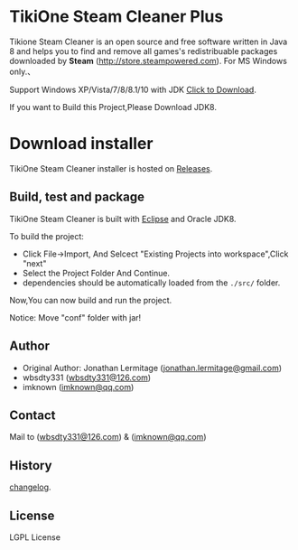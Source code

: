 
# TikiOne Steam Cleaner Plus

Tikione Steam Cleaner is an open source and free software written in Java 8 and helps you to find and remove all games's redistribuable packages downloaded by **Steam** (http://store.steampowered.com). For MS Windows only.、

Support Windows XP/Vista/7/8/8.1/10 with JDK [Click to Download](http://www.java.com/download/).

If you want to Build this Project,Please Download JDK8.

# Download installer

TikiOne Steam Cleaner installer is hosted on [Releases](https://github.com/wbsdty331/TikiOne-steam-Cleaner-Plus/releases).

## Build, test and package 

TikiOne Steam Cleaner is built with [Eclipse](http://www.eclipse.org/) and Oracle JDK8.

To build the project:

* Click File->Import, And Selcect "Existing Projects into workspace",Click "next"
* Select the Project Folder And Continue.
* dependencies should be automatically loaded  from the ``./src/`` folder.

Now,You can now build and run the project.

Notice: Move "conf" folder with jar!

## Author
* Original Author: Jonathan Lermitage (<jonathan.lermitage@gmail.com>)
* wbsdty331 (<wbsdty331@126.com>)
* imknown (<imknown@qq.com>)

## Contact

Mail to  (<wbsdty331@126.com>) & (<imknown@qq.com>)

## History
[changelog](https://github.com/wbsdty331/TikiOne-steam-Cleaner-Plus/blob/master/CHANGELOG.md).

## License

LGPL License
